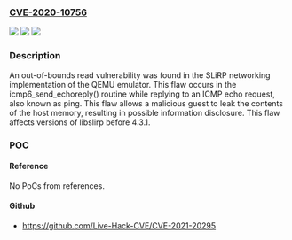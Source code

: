 ### [CVE-2020-10756](https://cve.mitre.org/cgi-bin/cvename.cgi?name=CVE-2020-10756)
![](https://img.shields.io/static/v1?label=Product&message=Slirp&color=blue)
![](https://img.shields.io/static/v1?label=Version&message=All%20libslirp%20versions%20before%204.3.1%20&color=brightgreen)
![](https://img.shields.io/static/v1?label=Vulnerability&message=Out-of-bounds%20Read&color=brightgreen)

### Description

An out-of-bounds read vulnerability was found in the SLiRP networking implementation of the QEMU emulator. This flaw occurs in the icmp6_send_echoreply() routine while replying to an ICMP echo request, also known as ping. This flaw allows a malicious guest to leak the contents of the host memory, resulting in possible information disclosure. This flaw affects versions of libslirp before 4.3.1.

### POC

#### Reference
No PoCs from references.

#### Github
- https://github.com/Live-Hack-CVE/CVE-2021-20295

